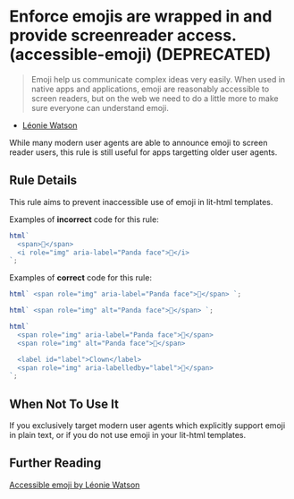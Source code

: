 # Enforce emojis are wrapped in <span> and provide screenreader access. (accessible-emoji) (DEPRECATED)

> Emoji help us communicate complex ideas very easily. When used in native apps and applications, emoji are reasonably accessible to screen readers, but on the web we need to do a little more to make sure everyone can understand emoji.

- [Léonie Watson](https://tink.uk/accessible-emoji/)

While many modern user agents are able to announce emoji to screen reader users, this rule is still useful for apps targetting older user agents.

## Rule Details

This rule aims to prevent inaccessible use of emoji in lit-html templates.

Examples of **incorrect** code for this rule:

```js
html`
  <span>🐼</span>
  <i role="img" aria-label="Panda face">🐼</i>
`;
```

Examples of **correct** code for this rule:

```js
html` <span role="img" aria-label="Panda face">🐼</span> `;
```

```js
html` <span role="img" alt="Panda face">🐼</span> `;
```

```js
html`
  <span role="img" aria-label="Panda face">🐼</span>
  <span role="img" alt="Panda face">🐼</span>

  <label id="label">Clown</label>
  <span role="img" aria-labelledby="label">🤡</span>
`;
```

## When Not To Use It

If you exclusively target modern user agents which explicitly support emoji in plain text, or if you do not use emoji in your lit-html templates.

## Further Reading

[Accessible emoji by Léonie Watson](https://tink.uk/accessible-emoji/)
